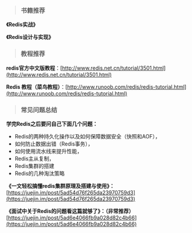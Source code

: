 > ### 书籍推荐

**《Redis实战》**

**《Redis设计与实现》**

> ### 教程推荐

**redis官方中文版教程**：[http://www.redis.net.cn/tutorial/3501.html](http://www.redis.net.cn/tutorial/3501.html)

**Redis 教程（菜鸟教程）**：[http://www.runoob.com/redis/redis-tutorial.html](http://www.runoob.com/redis/redis-tutorial.html)

> ### 常见问题总结

**学完Redis之后要问自己下面几个问题：**
- Redis的两种持久化操作以及如何保障数据安全（快照和AOF），
- 如何防止数据出错（Redis事务），
- 如何使用流水线来提升性能，
- Redis主从复制，
- Redis集群的搭建
- Redis的几种淘汰策略


**《一文轻松搞懂redis集群原理及搭建与使用》：**
[https://juejin.im/post/5ad54d76f265da23970759d3](https://juejin.im/post/5ad54d76f265da23970759d3)

**《面试中关于Redis的问题看这篇就够了》：（非常推荐）**
[https://juejin.im/post/5ad6e4066fb9a028d82c4b66](https://juejin.im/post/5ad6e4066fb9a028d82c4b66)


